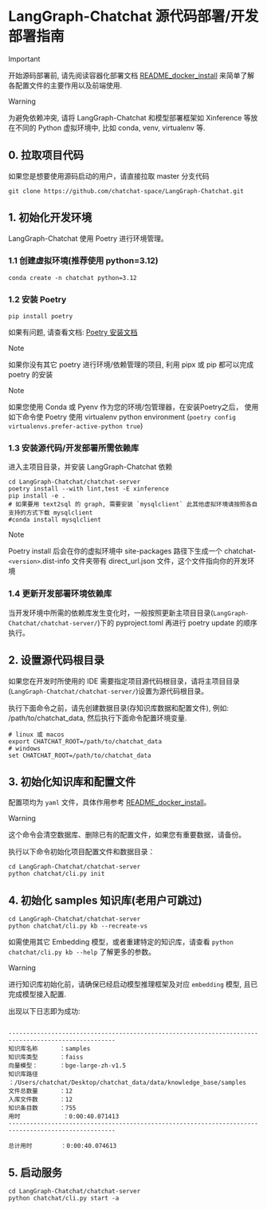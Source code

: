# LangGraph-Chatchat 源代码部署/开发部署指南
> [!IMPORTANT]  
> 开始源码部署前, 请先阅读容器化部署文档 [README_docker_install](README_docker_install.md) 
> 来简单了解各配置文件的主要作用以及前端使用.

> [!WARNING]  
> 为避免依赖冲突, 请将 LangGraph-Chatchat 和模型部署框架如 Xinference 等放在不同的 Python 虚拟环境中,
> 比如 conda, venv, virtualenv 等.

## 0. 拉取项目代码

如果您是想要使用源码启动的用户，请直接拉取 master 分支代码

```shell
git clone https://github.com/chatchat-space/LangGraph-Chatchat.git
```

## 1. 初始化开发环境

LangGraph-Chatchat 使用 Poetry 进行环境管理。

### 1.1 创建虚拟环境(推荐使用 python=3.12)
```shell
conda create -n chatchat python=3.12
```

### 1.2 安装 Poetry

```shell
pip install poetry
```
如果有问题, 请查看文档: [Poetry 安装文档](https://python-poetry.org/docs/#installing-with-pipx)

> [!Note]
> 如果你没有其它 poetry 进行环境/依赖管理的项目, 利用 pipx 或 pip 都可以完成 poetry 的安装

> [!Note]
> 如果您使用 Conda 或 Pyenv 作为您的环境/包管理器，在安装Poetry之后，
> 使用如下命令使 Poetry 使用 virtualenv python environment (`poetry config virtualenvs.prefer-active-python true`)

### 1.3 安装源代码/开发部署所需依赖库

进入主项目目录，并安装 LangGraph-Chatchat 依赖

```shell
cd LangGraph-Chatchat/chatchat-server
poetry install --with lint,test -E xinference
pip install -e .
# 如果要用 text2sql 的 graph, 需要安装 `mysqlclient` 此其他虚拟环境请按照各自支持的方式下载 mysqlclient
#conda install mysqlclient
```

> [!Note]
> Poetry install 后会在你的虚拟环境中 site-packages 路径下生成一个 chatchat-`<version>`.dist-info 文件夹带有 direct_url.json 文件，这个文件指向你的开发环境

### 1.4 更新开发部署环境依赖库

当开发环境中所需的依赖库发生变化时，一般按照更新主项目目录(`LangGraph-Chatchat/chatchat-server/`)下的 pyproject.toml 再进行 poetry update 的顺序执行。

## 2. 设置源代码根目录

如果您在开发时所使用的 IDE 需要指定项目源代码根目录，请将主项目目录(`LangGraph-Chatchat/chatchat-server/`)设置为源代码根目录。

执行下面命令之前，请先创建数据目录(存知识库数据和配置文件), 例如: /path/to/chatchat_data, 然后执行下面命令配置环境变量.
```shell
# linux 或 macos
export CHATCHAT_ROOT=/path/to/chatchat_data
# windows
set CHATCHAT_ROOT=/path/to/chatchat_data
```

## 3. 初始化知识库和配置文件

配置项均为 `yaml` 文件，具体作用参考 [README_docker_install](README_docker_install.md)。

> [!WARNING]
> 这个命令会清空数据库、删除已有的配置文件，如果您有重要数据，请备份。

执行以下命令初始化项目配置文件和数据目录：
```shell
cd LangGraph-Chatchat/chatchat-server
python chatchat/cli.py init
```

## 4. 初始化 samples 知识库(老用户可跳过)

```shell
cd LangGraph-Chatchat/chatchat-server
python chatchat/cli.py kb --recreate-vs
```
如需使用其它 Embedding 模型，或者重建特定的知识库，请查看 `python chatchat/cli.py kb --help` 了解更多的参数。

> [!WARNING]  
> 进行知识库初始化前，请确保已经启动模型推理框架及对应 `embedding` 模型, 且已完成模型接入配置.

出现以下日志即为成功:

```text 

----------------------------------------------------------------------------------------------------
知识库名称      ：samples
知识库类型      ：faiss
向量模型：      ：bge-large-zh-v1.5
知识库路径      ：/Users/chatchat/Desktop/chatchat_data/data/knowledge_base/samples
文件总数量      ：12
入库文件数      ：12
知识条目数      ：755
用时            ：0:00:40.071413
----------------------------------------------------------------------------------------------------

总计用时        ：0:00:40.074613
```

## 5. 启动服务

```shell
cd LangGraph-Chatchat/chatchat-server
python chatchat/cli.py start -a
```